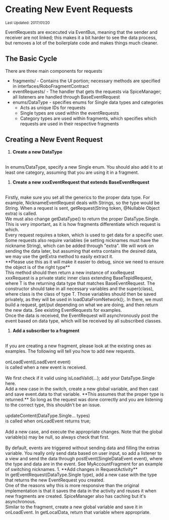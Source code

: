 # Creating New Event Requests

<sub>Last Updated: 2017/01/20</sub>

EventRequests are excecuted via EventBus, meaning that the sender and receiver are not linked; this makes it a bit harder to see the data process, but removes a lot of the boilerplate code and makes things much cleaner.

## The Basic Cycle

There are three main components for requests
* fragments/ - Contains the UI portion; necessary methods are specified in interfaces/RoboFragmentContract
* eventRequests/ - The handler that gets the requests via SpiceManager; all listeners are handled through BaseEventRequest
* enums/DataType - specifies enums for Single data types and categories
    * Acts as unique IDs for requests
    * Single types are used within the eventRequests
    * Category types are used within fragments, which specifies which requests are used in their respective fragments

## Creating a New Event Request

1. **Create a new DataType**
<br>
In enums/DataType, specify a new Single enum.
You should also add it to at least one category, assuming that you are using it in a fragment.

1. **Create a new xxxEventRequest that extends BaseEventRequest**
<br>
Firstly, make sure you set all the generics to the proper data type.
For example, NicknameEventRequest deals with Strings, so the type would be String.
When a request is sent, getRequest(String token, @Nullable Object extra) is called.
<br>
We must also change getDataType() to return the proper DataType.Single. This is very important, as it is how fragments differentiate which request is which.
<br>
Every request requires a token, which is used to get data for a specific user.
Some requests also require variables (ie setting nicknames must have the nickname String), which can be added through "extra".
We will work on sending the data later, but assuming that extra contains the desired data,
we may use the getExtra method to easily extract it. <br> **Please use this as it will make it easier to debug, since we need to ensure the object is of the right type** <br>
This method should then return a new instance of xxxRequest
<br>
xxxRequest is a private static inner class extending BaseTepidRequest<T>, where T is the returning data type that matches BaseEventRequest<T>.
The constructor should take in all necessary variables and the super(class), where class is the class of type T.
Those variables should then be saved privately, as they will be used in loadDataFromNetwork();.
In there, we must build a request, get/put depending on what we are doing, and then return the new data.
See existing EventRequests for examples.
<br>
Once the data is received, the EventRequest will asynchronously post the event based on data type, which will be received by all subscribed classes.

1. **Add a subscriber to a fragment**
<br>
If you are creating a new fragment, please look at the existing ones as examples.
The following will tell you how to add new requests.
<br><br>
onLoadEvent(LoadEvent event) <br> is called when a new event is received. <br>
<br>
We first check if it valid using isLoadValid(...); add your DataType.Single here.
<br>
Add a new case in the switch, create a new global variable, and then cast and save event.data to that variable.
**This assumes that the proper type is returned.** So long as the request was done correctly and you are listening to the correct type, this shouldn't be an issue.
<br><br>
updateContent(DataType.Single... types) <br> is called when onLoadEvent returns true; <br>
<br>
Add a new case, and execute the appropriate changes. Note that the global variable(s) may be null, so always check that first.
<br><br>
By default, events are triggered without sending data and filling the extras variable.
You really only send data based on user input, so add a listener to a view and send the data through postEvent(SingleDataEvent event), where the type and data are in the event.
See MyAccountFragment for an example of switching nicknames.
1. **Add changes in RequestActivity**
<br>
In getEventRequest(DataType.Single type), add a new case with the type that returns the new EventRequest you created.
<br>
One of the reasons why this is more responsive than the original implementation is that it saves the data in the activity and reuses it when new fragments are created.
SpiceManager also has caching but it's asynchronous.
<br>
Similar to the fragment, create a new global variable and save it in onLoadEvent. In getLocalData, return that variable where appropriate.
